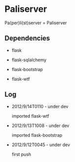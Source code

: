 Paliserver
==========

Pa(per)li(st)server = Paliserver


Dependencies
------------

* flask

* flask-sqlalchemy

* flask-bootstrap

* flask-wtf

Log
---

*   2012/9/14T0110 - under dev

    imported flask-wtf

*   2012/9/13T1008 - under dev

    imported flask-bootstrap

*   2012/9/12T0045 - under dev

    first push

